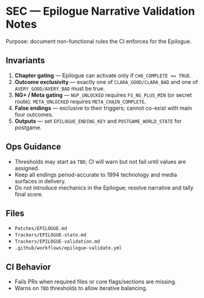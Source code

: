 # SEC — Epilogue Narrative Validation Notes

Purpose: document non-functional rules the CI enforces for the Epilogue.

## Invariants
1. **Chapter gating** — Epilogue can activate only if `CH6_COMPLETE == TRUE`.
2. **Outcome exclusivity** — exactly one of `CLARA_GOOD/CLARA_BAD` and one of `AVERY_GOOD/AVERY_BAD` must be true.
3. **NG+ / Meta gating** — `NGP_UNLOCKED` requires `FS_NG_PLUS_MIN` (or secret route). `META_UNLOCKED` requires `META_CHAIN_COMPLETE`.
4. **False endings** — exclusive to their triggers; cannot co-exist with main four outcomes.
5. **Outputs** — set `EPILOGUE_ENDING_KEY` and `POSTGAME_WORLD_STATE` for postgame.

## Ops Guidance
- Thresholds may start as `TBD`; CI will warn but not fail until values are assigned.
- Keep all endings period-accurate to 1994 technology and media surfaces in delivery.
- Do not introduce mechanics in the Epilogue; resolve narrative and tally final score.

## Files
- `Patches/EPILOGUE.md`
- `Trackers/EPILOGUE-state.md`
- `Trackers/EPILOGUE-validation.md`
- `.github/workflows/epilogue-validate.yml`

## CI Behavior
- Fails PRs when required files or core flags/sections are missing.
- Warns on `TBD` thresholds to allow iterative balancing.
